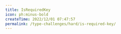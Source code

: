 ```yaml
---
title: IsRequiredKey
icon: ph:minus-bold
createTime: 2022/12/01 07:47:57
permalink: /type-challenges/hard/is-required-key/
---
```

